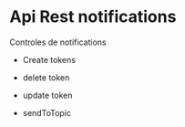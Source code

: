 # Api Rest notifications

Controles de notifications 
* Create tokens 
* delete token
* update token

* sendToTopic
